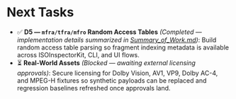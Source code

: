 # Next Tasks

- ✅ **D5 — `mfra/tfra/mfro` Random Access Tables** _(Completed — implementation details summarized in [Summary_of_Work.md](./Summary_of_Work.md))_: Build random access table parsing so fragment indexing metadata is available across ISOInspectorKit, CLI, and UI flows.
- ⏳ **Real-World Assets** _(Blocked — awaiting external licensing approvals)_: Secure licensing for Dolby Vision, AV1, VP9, Dolby AC-4, and MPEG-H fixtures so synthetic payloads can be replaced and regression baselines refreshed once approvals land.
